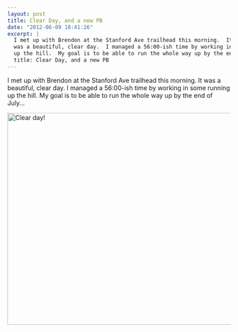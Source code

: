 ```yaml
---
layout: post
title: Clear Day, and a new PB
date: "2012-06-09 18:41:26"
excerpt: |
  I met up with Brendon at the Stanford Ave trailhead this morning.  It
  was a beautiful, clear day.  I managed a 56:00-ish time by working in some running
  up the hill.  My goal is to be able to run the whole way up by the end of July...
  title: Clear Day, and a new PB
---
```


I met up with Brendon at the Stanford Ave trailhead this morning. It was a beautiful, clear day. I managed a 56:00-ish time by working in some running up the hill. My goal is to be able to run the whole way up by the end of July...

<a href="http://www.flickr.com/photos/thenobot/7169880369/" title="Clear day! by thenobot, on Flickr"><img src="https://farm9.staticflickr.com/8009/7169880369_d020e879ba_z.jpg" width="640" height="478" alt="Clear day!"></a>
